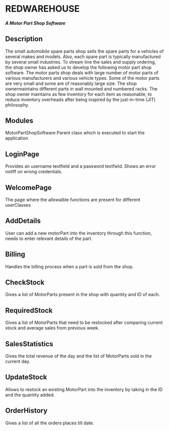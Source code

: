 # REDWAREHOUSE
##### A Motor Part Shop Software
## Description
The small automobile spare parts shop sells the spare parts for a vehicles of several makes and models. Also, each spare part is typically manufactured by several small industries. To stream line the sales and supply ordering, the shop owner has asked us to develop the following motor part shop software. The motor parts shop deals with large number of motor parts of various manufacturers and various vehicle types. Some of the motor parts are very small and some are of reasonably large size. The shop ownermaintains different parts in wall mounted and numbered racks. The shop owner maintains as few inventory for each item as reasonable, to reduce inventory overheads after being inspired by the just-in-time (JIT) philosophy.

## Modules
MotorPartShopSoftware
Parent class which is executed to start the application

## LoginPage
Provides an username textfield and a password textfield. Shows an error notiff on wrong credentials.

## WelcomePage
The page where the allowalble functions are present for different userClasses

## AddDetails
User can add a new motorPart into the inventory through this function, needs to enter relevant details of the part.

## Billing
Handles the billing process when a part is sold from the shop.

## CheckStock
Gives a list of MotorParts present in the shop with quantity and ID of each.

## RequiredStock
Gives a list of MotorParts that need to be restocked after comparing current stock and average sales from previous week.

## SalesStatistics
Gives the total revenue of the day and the list of MotorParts sold in the current day.

## UpdateStock
Allows to restock an existing MotorPart into the inventory by taking in the ID and the quantity added.

## OrderHistory
Gives a list of all the orders places till date.
